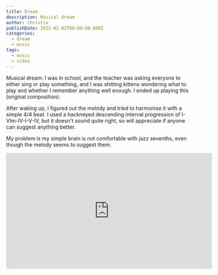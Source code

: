 ```yaml
---
title: Dream
description: Musical dream
author: christie
publishDate: 2022-02-03T00:00:00.000Z
categories:
  - dream
  - music
tags:
  - music
  - video
---
```


Musical dream: I was in school, and the teacher was asking everyone to either sing or play something, and I was shitting kittens wondering what to play and whether I remember anything well enough. I ended up playing this (original composition).

After waking up, I figured out the melody and tried to harmonise it with a simple 4/4 beat. I used a hackneyed descending interval progression of I-VIm-IV-I-V-IV, but it doesn't sound quite right, so will appreciate if anyone can suggest anything better.

My problem is my simple brain is not comfortable with jazz sevenths, even though the melody seems to suggest them.

<iframe src="https://www.facebook.com/plugins/video.php?height=314&href=https%3A%2F%2Fwww.facebook.com%2Fchris1.tham%2Fvideos%2F917845695593623%2F&show_text=false&width=560&t=0" width="560" height="314" style="border:none;overflow:hidden" scrolling="no" frameborder="0" allowfullscreen="true" allow="autoplay; clipboard-write; encrypted-media; picture-in-picture; web-share" allowFullScreen="true"></iframe>
